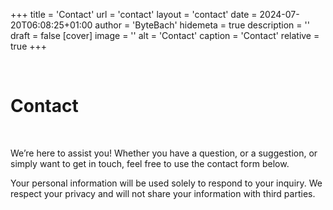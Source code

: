 +++
title = 'Contact'
url = 'contact'
layout = 'contact'
date = 2024-07-20T06:08:25+01:00
author = 'ByteBach'
hidemeta = true
description = ''
draft = false
[cover]
image = ''
alt = 'Contact'
caption = 'Contact'
relative = true
+++

<br/>

# Contact

<br/>

We’re here to assist you! Whether you have a question, or a suggestion, or simply want to get in touch, feel free to use the contact form below.
<br/>

Your personal information will be used solely to respond to your inquiry. We respect your privacy and will not share your information with third parties.
<br/>

